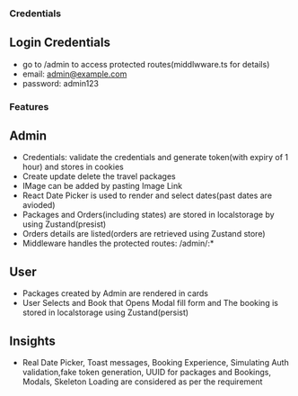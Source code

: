 ### Credentials

## Login Credentials
- go to /admin to access protected routes(middlwware.ts for details)
- email: admin@example.com
- password: admin123



### Features

## Admin 
- Credentials: validate the credentials and generate token(with expiry of 1 hour) and stores in cookies
- Create update delete the travel packages
- IMage can be added by pasting Image Link
- React Date Picker is used to render and select dates(past dates are avioded)
- Packages and Orders(including states) are stored in localstorage by using Zustand(presist)
- Orders details are listed(orders are retrieved using Zustand store)
- Middleware handles the protected routes: /admin/:*

## User 
- Packages created by Admin are rendered in cards
- User Selects and Book that Opens Modal fill form and The booking is stored in localstorage using Zustand(persist)

## Insights 
- Real Date Picker, Toast messages, Booking Experience, Simulating Auth validation,fake token generation, UUID for packages and Bookings, Modals, Skeleton Loading are considered as per the requirement
